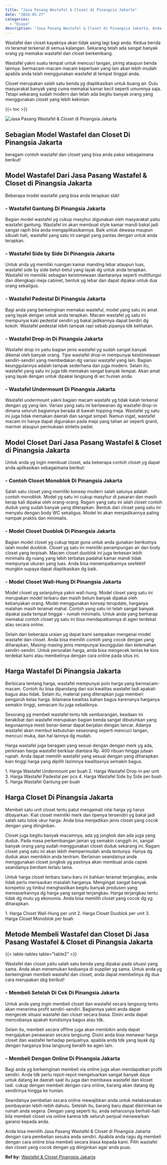 ```yaml
---
title: "Jasa Pasang Wastafel & Closet di Pinangsia Jakarta"
date: "2024-05-27"
categories: 
  - "biaya"
description: "Jasa Pasang Wastafel & Closet di Pinangsia Jakarta. Anda bisa memilih Jasa Pasang Wastafel & Closet di Pinangsia Jakarta dengan cara pembelian sesuka anda se..."
---
```


Wastafel dan closet kayaknya akan tidak asing lagi bagi anda. Kedua benda ini teramat terkenal di semua kalangan. Sekarang telah ada sangat banyak orang yg memakai wastafel dan closet berkembang.

Wastafel yakni suatu tempat untuk mencuci tangan, piring ataupun benda lainnya. bermacam-macam macam keperluan yang lain akan lebih mudah apabila anda telah menggunakan wastafel di tempat tinggal anda.

Closet merupakan salah satu benda yg diaplikasikan untuk buang air. Dulu masyarakat banyak yang cuma memakai kamar kecil seperti umumnya saja. Tetapi sekarang sudah modern dan telah ada begitu banyak orang yang menggunakan closet yang lebih kekinian.

{{< toc >}}

![Jasa Pasang Wastafel & Closet di Pinangsia Jakarta](/images/wastafel-closet-murah11.png)

## Sebagian Model Wastafel dan Closet Di Pinangsia Jakarta

beragam contoh wastafel dan closet yang bisa anda pakai sebagaimana berikut!

## Model Wastafel Dari Jasa Pasang Wastafel & Closet di Pinangsia Jakarta

Beberapa model wastafel yang bisa anda terapkan sbb!

### \- Wastafel Gantung Di Pinangsia Jakarta

Bagian model wastafel yg cukup masyhur digunakan oleh masyarakat yaitu wastafel gantung. Wastafel ini akan membuat style kamar mandi bakal jadi sangat rapih bila anda mengaplikasikannya. Baik untuk dewasa maupun sibuah hati, wastafel yang satu ini sangat yang pantas dengan untuk anda terapkan.

### \- Wastafel Side by Side Di Pinangsia Jakarta

Untuk anda yg memiliki ruangan kamar manding lebar ataupun luas, wastafel side by side betul-betul yang layak dg untuk anda terapkan. Wastafel ini memiliki sebagian keistimewaan diantaranya seperti multifungsi dan dilengkapi meja cabinet, bentuk yg lebar dan dapat dipakai untuk dua orang sekaligus.

### \- Wastafel Padestal Di Pinangsia Jakarta

Bagi anda yang berkeinginan memakai wasteful, model yang satu ini amat yang layak dengan untuk anda terapkan. Macam wastafel yg satu ini mempunyai kaki pedestal sendiri yg bakal jadikannya dapat berdiri dg kokoh. Wastafel pedestal lebih tampak rapi sebab pipanya tdk kelihatan.

### \- Wastafel Drop-in Di Pinangsia Jakarta

Wastafel drop ini yaitu bagian jenis wastafel yg sudah sangat banyak dikenal oleh banyak orang. Tipe wastafel drop-in mempunyai keistimewaan sendiri-sendiri yang membedakan dg variasi wastafel yang lain. Bagian keunggulannya adalah tampak sederhana dan juga modern. Selain itu, wastafel yang satu ini juga tdk memakan sangat banyak tempat. Akan amat yang layak dengan untuk dipakai langsung di wc hunian anda.

### \- Wastafel Undermount Di Pinangsia Jakarta

Wastafel undermount yakni bagian macam wastafe yg tidak kalah terkenal dengan yg yang lain. Variasi yang satu ini berlawanan dg wastafel drop-in dimana seluruh bagiannya berada di bawah topping meja. Wastafel yg satu ini juga tidak memakan daerah dan sangat simpel. Namun ingat, wastafel macam ini hanya dapat digunakan pada meja yang tahan air seperti granit, marmer ataupun permukaan sintetis padat.

## Model Closet Dari Jasa Pasang Wastafel & Closet di Pinangsia Jakarta

Untuk anda yg ingin membuat closet, ada beberapa contoh closet yg dapat anda aplikasikan sebagaimana berikut:

### \- Contoh Closet Monoblok Di Pinangsia Jakarta

Salah satu closet yang memiliki konsep modern salah satunya adalah contoh monoblok. Model yg satu ini cukup masyhur di pasaran dan masih kerap kali dipakai oleh orang-orang. Ragam yang satu ini ialah closet contoh duduk yang sudah banyak yang diterapkan. Bentuk dari closet yang satu ini menyatu dengan body WC sekaligus. Model ini akan menjadikannya paling nampak praktis dan minimalis.

### \- Model Closet Duoblok Di Pinangsia Jakarta

Bagian model closet yg cukup tepat guna untuk anda gunakan berikutnya ialah model duoblok. Closet yg satu ini memiliki penampungan air dan body closet yang terpisah. Macam closet duoblok ini juga terkesan lebih minimalis dg ruang yang lebih terbatas padahal kamar mandi tidak mempunyai ukuran yang luas. Anda bisa menempatkannya seefektif mungkin supaya dapat diaplikasikan dg baik.

### \- Model Closet Wall-Hung Di Pinangsia Jakarta

Model closet yg selanjutnya yakni wall-hung. Model closet yang satu ini merupakan model terbaru dan masih belum banyak dipakai oleh kebanyakan orang. Model menggunakan konsep terupdate, harganya malahan masih teramat mahal. Contoh yang satu ini telah sangat banyak dipakai pada tempat tinggal - rumah minimalis. Untuk anda yang berharap memakai contoh closet yg satu ini bisa mendapatkannya di agen terdekat atau secara online.

Selain dari beberapa uraian yg dapat kami sampaikan mengenai model wastafel dan closet. Anda bisa memilih contoh yang cocok dengan yang diharapkan, Masing-masing jenis mempunyai keunggulan dan kelemahan sendiri-sendiri. Untuk persoalan harga, anda bisa mengecek lantas ke kios terdekat kami atau membelinya dengan cara online pada situs ini.

## Harga Wastafel Di Pinangsia Jakarta

Berbicara tentang harga, wastafel mempunyai poin harga yang bermacam-macam. Contoh itu bisa dipandang dari sisi kwalitas wastafel tadi apakah bagus atau tidak. Selain itu, material yang diterapkan juga memberi pengaruh kelas harga. bilamana kwalitas bahan bagus karenanya harganya semakin tinggi, semacam itu juga sebaliknya.

Sesorang yg membeli wastafel tentu tdk sembarangan, keadaan ini berakibat dari wastafel merupakan bagian benda sangat dibutuhkan yang kegunaannya mesti benar-benar dapat berjalan dengan lancar. Adanya wastafel akan membut kebutuhan seseorang seperti mencuci tangan, mencuci muka, dan hal lainnya dg mudah.

Harga wastafel juga beragam yang sesuai dengan dengan merk yg ada, perkiraan harga wastafel berkisar diantara Rp. 400 ribuan hingga jutaan rupiah. Anda dapat memilih wastafel yang sesuai dengan yang diharapkan. kian tinggi harga yang dipilih lazimnya kwalitasnya semakin bagus.

1\. Harga Wastafel Undermount per buah 2. Harga Wastafel Drop-in per unit 3. Harga Wastafel Padestal per pcs 4. Harga Wastafel Side by Side per buah 5. Harga Wastafel Gantung per buah

## Harga Closet Di Pinangsia Jakarta

Membeli satu unit closet tentu patut mengamati nilai harga yg harus dibayarkan. Kiat closet memiliki merk dan tipenya tersendiri yg bakal jadi salah satu tolok ukur harga. Anda bisa menjadikan jenis closet yang cocok dengan yang diinginkan.

Closet juga begitu banyak macamnya, ada yg jongkok dan ada juga yang duduk. Pada masa perkembangan jaman yg semakin canggih ini, sangat banyak orang yang sudah menggunakan closet duduk sekarang ini. Ragam closet yang satu ini akan lebih mempermudah anda tentunya. Hanya dg duduk akan membikin anda tentram. Berlainan seandainya anda menggunakan closet jongkok yg pastinya akan membuat anda capek seandainya berdiam terlalu lama.

Untuk harga closet terbaru baru-baru ini bahkan teramat terjangkau, anda tidak perlu merisaukan masalah harganya. Mengingat sangat banyak kompetisi yg timbul menghasilkan begitu banyak produsen yang memasarkannya dg harga yang sangat terjangkau. Harga terjangkau tentu tidak dg mutu yg ekonomis. Anda bisa memilih closet yang cocok dg yg diharapkan.

1\. Harga Closet Wall-Hung per unit 2. Harga Closet Duoblok per unit 3. Harga Closet Monoblok per buah

## Metode Membeli Wastafel dan Closet Di Jasa Pasang Wastafel & Closet di Pinangsia Jakarta

{{< table-tables table="table2" >}}

Wastafel dan closet yaitu salah satu benda yang dipakai pada situasi yang sama. Anda akan menemukan keduanya di supplier yg sama. Untuk anda yg berkeinginan membeli wastafel dan closet, anda dapat membelinya dg dua cara merupakan sbg berikut!

### \- Membeli Setelah Di Cek Di Pinangsia Jakarta

Untuk anda yang ingin membeli closet dan wastafel secara langsung tentu akan menerima profit sendiri-sendiri. Bagiannya yakni anda dapat mengecek situasi wastafel dan closet secara biasa. Disini anda dapat mencobanya apakah kondisinya bagus atau tdk.

Selain itu, membeli secara offline juga akan membikin anda dapat mengajukan penawaran secara langsung. Disini anda bisa menawar harga closet dan wastafel terhadap penjualnya. apabila anda tdk yang layak dg dengan harganya bisa langsung beralih ke agen lain.

### \- Membeli Dengan Online Di Pinangsia Jakarta

Bagi anda yg berkeinginan membeli via online juga akan mendapatkan profit sendiri. Anda tdk perlu repot-repot mengeluarkan sangat banyak daya untuk datang ke daerah saat itu juga dan membawa wastafel dan kloset tadi. cukup dengan membeli dengan cara online, barang akan datang dg sendirinya hingga ke hunian.

Seandainya pembelian secara online mewajibkan anda untuk melaksanakan pembayaran lebih-lebih dahulu. Setelah itu, barang baru dapat dikirimkan ke rumah anda segera. Dengan yang seperti itu, anda seharusnya berhati-hati bila membeli closet via online karena tdk seluruh penjual menawarkan garansi kepada anda.

Anda bisa memilih Jasa Pasang Wastafel & Closet di Pinangsia Jakarta dengan cara pembelian sesuka anda sendiri. Apabila anda ragu dg membeli dengan cara online bisa membeli secara biasa kepada kami. Pilih wastafel dan closet yang cocok dengan yg diinginkan agar anda puas.

**Ref by:** [Wastafel & Closet Pinangsia Jakarta](https://id.wikipedia.org/wiki/Wastafel)
